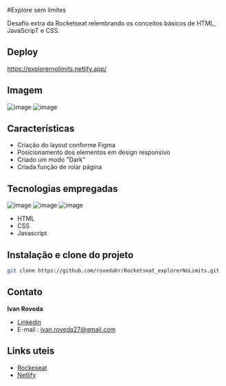 #Explore sem limites

Desafio extra da Rocketseat relembrando os conceitos básicos de HTML, JavaScripT e CSS.

## Deploy
https://explorernolimits.netlify.app/

## Imagem
![image](https://user-images.githubusercontent.com/118762335/236540164-f3b156fe-d1e7-4715-b9d5-8d861dfe8bec.png)
![image](https://user-images.githubusercontent.com/118762335/236540323-ea6c4902-37bd-492a-8697-4c7e729bed9e.png)

## Características
- Criação do layout conforme Figma
- Posicionamento dos elementos em design responsivo
- Criado um modo "Dark"
- Criada função de rolar página

## Tecnologias empregadas
![image](https://img.shields.io/badge/HTML-239120?style=for-the-badge&logo=html5&logoColor=white)
![image](https://img.shields.io/badge/CSS3-1572B6?style=for-the-badge&logo=css3&logoColor=white)
![image](https://img.shields.io/badge/JavaScript-F7DF1E?style=for-the-badge&logo=javascript&)
- HTML
- CSS
- Javascript

## Instalação e clone do projeto
```bash
git clone https://github.com/rovedabr/Rocketseat_explorerNoLimits.git
```

## Contato
**Ivan Roveda**
- [Linkedin](https://www.linkedin.com/in/ivan-roveda-952827b8/)
- E-mail : ivan.roveda27@gmail.com

## Links uteis
- [Rockeseat](https://www.rocketseat.com.br/)
- [Netlify](https://www.netlify.com/)
